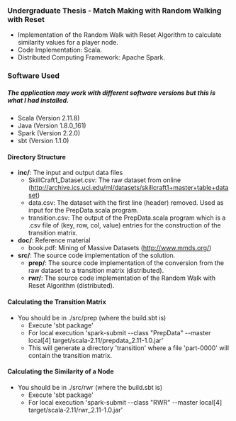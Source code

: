 ### Undergraduate Thesis - Match Making with Random Walking with Reset
- Implementation of the Random Walk with Reset Algorithm to calculate similarity values for a player node.
- Code Implementation: Scala.
- Distributed Computing Framework: Apache Spark.
### Software Used
##### The application may work with different software versions but this is what I had installed.
- Scala (Version 2.11.8)
- Java (Version 1.8.0_161)
- Spark (Version 2.2.0)
- sbt (Version 1.1.0)
#### Directory Structure
- **inc/**: The input and output data files
    - SkillCraft1_Dataset.csv: The raw dataset from online (http://archive.ics.uci.edu/ml/datasets/skillcraft1+master+table+dataset)
    - data.csv: The dataset with the first line (header) removed. Used as input for the PrepData.scala program.
    - transition.csv: The output of the PrepData.scala program which is a .csv file of (key, row, col, value) entries for the construction of the transition matrix.
- **doc/**: Reference material
    - book.pdf: Mining of Massive Datasets (http://www.mmds.org/)
- **src/**: The source code implementation of the solution.
    - **prep/**: The source code implementation of the conversion from the raw dataset to a transition matrix (distributed).
    - **rwr/**: The source code implementation of the Random Walk with Reset Algorithm (distributed).
#### Calculating the Transition Matrix
- You should be in ./src/prep (where the build.sbt is)
    - Execute 'sbt package'
    - For local execution 'spark-submit --class "PrepData" --master local[4] target/scala-2.11/prepdata_2.11-1.0.jar'
    - This will generate a directory 'transition' where a file 'part-0000' will contain the transition matrix.
#### Calculating the Similarity of a Node
- You should be in ./src/rwr (where the build.sbt is)
    - Execute 'sbt package'
    - For local execution 'spark-submit --class "RWR" --master local[4] target/scala-2.11/rwr_2.11-1.0.jar'
